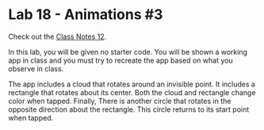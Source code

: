 # Lab 18 - Animations #3

Check out the [Class Notes 12](https://github.com/lmansfieldPC/iOSAppDevelopment/blob/main/Class_Notes12_Animation_Dispatch_and_Timer.md).

In this lab, you will be given no starter code. You will be shown a working app in class and you must try to recreate the app based on what you observe in class. 

The app includes a cloud that rotates around an invisible point. It includes a rectangle that rotates about its center. Both the cloud and rectangle change color when tapped. Finally, There is another circle that rotates in the opposite direction about the rectangle. This circle returns to its start point when tapped. 